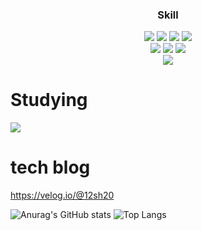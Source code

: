 
<h3 align="center">Skill</h3>
<div align="center">
  <img src="https://img.shields.io/badge/HTML5-E34F26?style=for-the badge&logo=HTML5&logoColor=white">  <img src="https://img.shields.io/badge/CSS3-1572B6?style=for-the-badge&logo=CSS3&logoColor=white">  
<img src="https://img.shields.io/badge/javascript-F7DF1E?style=for-the-badge&logo=javascript&logoColor=white">  <img src="https://img.shields.io/badge/typescript-3178C6?style=for-the-badge&logo=typescript&logoColor=white"><br><img src="https://img.shields.io/badge/react-61DAFB?style=for-the-badge&logo=react&logoColor=white">    <img src="https://img.shields.io/badge/tailwindcss-06B6D4?style=for-the-badge&logo=tailwindcss&logoColor=white">  <img src="https://img.shields.io/badge/recoil-3578E5?style=for-the-badge&logo=recoil&logoColor=white"> <br>
<img src="https://img.shields.io/badge/python-3776AB?style=for-the badge&logo=python&logoColor=white"> 
</div>


# Studying
<img src="https://img.shields.io/badge/next.js-000000?style=for-the-badge&logo=nextdotjs&logoColor=white">  


# tech blog
https://velog.io/@12sh20

![Anurag's GitHub stats](https://github-readme-stats.vercel.app/api?username=purple-eye-orange&show_icons=true&theme=radical)
![Top Langs](https://github-readme-stats.vercel.app/api/top-langs/?username=purple-eye-orange&layout=compact)



